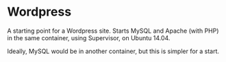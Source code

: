 Wordpress
=========

A starting point for a Wordpress site. Starts MySQL and Apache (with PHP) in
the same container, using Supervisor, on Ubuntu 14.04.

Ideally, MySQL would be in another container, but this is simpler for a start.
